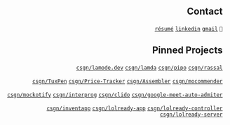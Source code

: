 <div align="right">

## Contact
[```résumé```](https://csgn.notion.site/Sergen-epo-lu-ad935aae28b44eefa8a79bde0d575c3f)
[```linkedin```](https://www.linkedin.com/in/sergencepoglu/)
[```gmail```](mailto:dev.csgn@gmail.com)
``` 🤙 ```

## Pinned Projects
[`csgn/lamode.dev`](https://github.com/csgn/lamode.dev) 
[`csgn/lamda`](https://github.com/csgn/lamda) 
[`csgn/pipo`](https://github.com/csgn/pipo) 
[`csgn/rassal`](https://github.com/csgn/rassal)

[`csgn/TuxPen`](https://github.com/csgn/TuxPen)
[`csgn/Price-Tracker`](https://github.com/csgn/Price-Tracker) 
[`csgn/Assembler`](https://github.com/csgn/Assembler)
[`csgn/mocommender`](https://github.com/csgn/mocommender)

[`csgn/mockotify`](https://github.com/csgn/mockotify) 
[`csgn/interprog`](https://github.com/csgn/interprog) 
[`csgn/clido`](https://github.com/csgn/clido) 
[`csgn/google-meet-auto-admiter`](https://github.com/csgn/google-meet-auto-admiter)

[`csgn/inventapp`](https://github.com/csgn/inventapp) 
[`csgn/lolready-app`](https://github.com/lolready/lolready-app) 
[`csgn/lolready-controller`](https://github.com/lolready/lolready-controller) 
[`csgn/lolready-server`](https://github.com/lolready/lolready-server)
